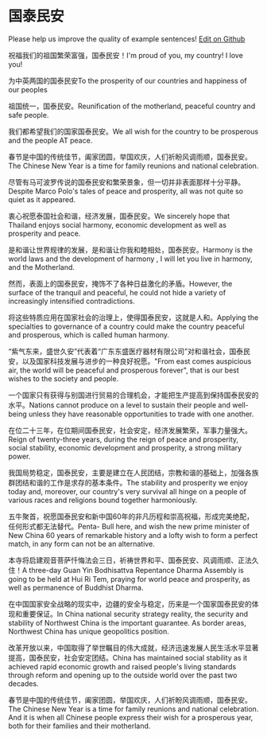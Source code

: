 # 国泰民安

Please help us improve the quality of example sentences! [Edit on Github](https://github.com/jiyushe/jiyu-example-sentence-source/blob/main/chinese/guotaiminan.md)

<p><span class="chinese">祝福我们的祖国繁荣富强，国泰民安！</span><span class="english">I'm proud of you, my country! I love you!</span></p>

<p><span class="chinese">为中英两国的国泰民安</span><span class="english">To the prosperity of our countries and happiness of our peoples</span></p>

<p><span class="chinese">祖国统一，国泰民安。</span><span class="english">Reunification of the motherland, peaceful country and safe people.</span></p>

<p><span class="chinese">我们都希望我们的国家国泰民安。</span><span class="english">We all wish for the country to be prosperous and the people AT peace.</span></p>

<p><span class="chinese">春节是中国的传统佳节，阖家团圆，举国欢庆，人们祈盼风调雨顺，国泰民安。</span><span class="english">The Chinese New Year is a time for family reunions and national celebration.</span></p>

<p><span class="chinese">尽管有马可波罗传说的国泰民安和繁荣景象，但一切并非表面那样十分平静。</span><span class="english">Despite Marco Polo's tales of peace and prosperity, all was not quite so quiet as it appeared.</span></p>

<p><span class="chinese">衷心祝愿泰国社会和谐，经济发展，国泰民安。</span><span class="english">We sincerely hope that Thailand enjoys social harmony, economic development as well as prosperity and peace.</span></p>

<p><span class="chinese">是和谐让世界规律的发展，是和谐让你我和睦相处，国泰民安。</span><span class="english">Harmony is the world laws and the development of harmony , I will let you live in harmony, and the Motherland.</span></p>

<p><span class="chinese">然而，表面上的国泰民安，掩饰不了各种日益激化的矛盾。</span><span class="english">However, the surface of the tranquil and peaceful, he could not hide a variety of increasingly intensified contradictions.</span></p>

<p><span class="chinese">将这些特质应用在国家社会的治理上，使得国泰民安，这就是人和。</span><span class="english">Applying the specialties to governance of a country could make the country peaceful and prosperous, which is called human harmony.</span></p>

<p><span class="chinese">“紫气东来，盛世久安”代表着“广东东盛医疗器材有限公司”对和谐社会，国泰民安，以及国家科技发展与进步的一种良好祝愿。</span><span class="english">"From east comes auspicious air, the world will be peaceful and prosperous forever", that is our best wishes to the society and people.</span></p>

<p><span class="chinese">一个国家只有获得与别国进行贸易的合理机会，才能把生产提高到保持国泰民安的水平。</span><span class="english">Nations cannot produce on a level to sustain their people and well-being unless they have reasonable opportunities to trade with one another.</span></p>

<p><span class="chinese">在位二十三年，在位期间国泰民安，社会安定，经济发展繁荣，军事力量强大。</span><span class="english">Reign of twenty-three years, during the reign of peace and prosperity, social stability, economic development and prosperity, a strong military power.</span></p>

<p><span class="chinese">我国局势稳定，国泰民安，主要是建立在人民团结，宗教和谐的基础上，加强各族群团结和谐的工作是求存的基本条件。</span><span class="english">The stability and prosperity we enjoy today and, moreover, our country's very survival all hinge on a people of various races and religions bound together harmoniously.</span></p>

<p><span class="chinese">五牛聚首，祝愿国泰民安和新中国60年的非凡历程和崇高祝福，形成完美绝配，任何形式都无法替代。</span><span class="english">Penta- Bull here, and wish the new prime minister of New China 60 years of remarkable history and a lofty wish to form a perfect match, in any form can not be an alternative.</span></p>

<p><span class="chinese">本寺将启建观音菩萨忏悔法会三日，祈祷世界和平、国泰民安、风调雨顺、正法久住！</span><span class="english">A three-day Guan Yin Bodhisattva Repentance Dharma Assembly is going to be held at Hui Ri Tem, praying for world peace and prosperity, as well as permanence of Buddhist Dharma.</span></p>

<p><span class="chinese">在中国国家安全战略的现实中，边疆的安全与稳定，历来是一个国家国泰民安的体现和重要保证。</span><span class="english">In China national security strategy reality, the security and stability of Northwest China is the important guarantee. As border areas, Northwest China has unique geopolitics position.</span></p>

<p><span class="chinese">改革开放以来，中国取得了举世瞩目的伟大成就，经济迅速发展人民生活水平显著提高，国泰民安，社会安定团结。</span><span class="english">China has maintained social stability as it achieved rapid economic growth and raised people's living standards through reform and opening up to the outside world over the past two decades.</span></p>

<p><span class="chinese">春节是中国的传统佳节，阖家团圆，举国欢庆，人们祈盼风调雨顺，国泰民安。</span><span class="english">The Chinese New Year is a time for family reunions and national celebration. And it is when all Chinese people express their wish for a prosperous year, both for their families and their motherland.</span></p>

